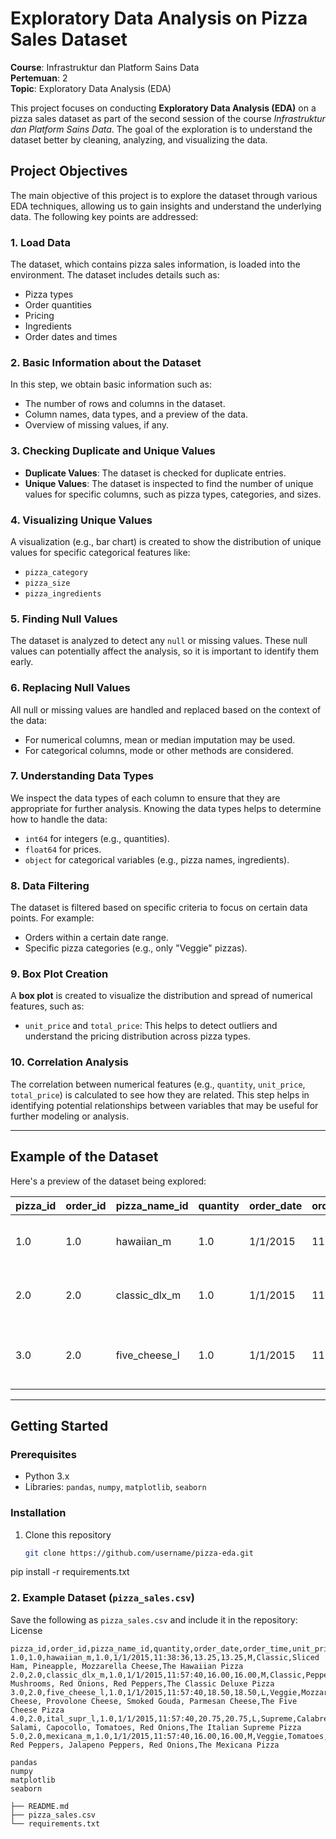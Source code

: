 # Exploratory Data Analysis on Pizza Sales Dataset

**Course**: Infrastruktur dan Platform Sains Data  
**Pertemuan**: 2  
**Topic**: Exploratory Data Analysis (EDA)

This project focuses on conducting **Exploratory Data Analysis (EDA)** on a pizza sales dataset as part of the second session of the course *Infrastruktur dan Platform Sains Data*. The goal of the exploration is to understand the dataset better by cleaning, analyzing, and visualizing the data.

## Project Objectives
The main objective of this project is to explore the dataset through various EDA techniques, allowing us to gain insights and understand the underlying data. The following key points are addressed:

### 1. Load Data
The dataset, which contains pizza sales information, is loaded into the environment. The dataset includes details such as:
- Pizza types
- Order quantities
- Pricing
- Ingredients
- Order dates and times

### 2. Basic Information about the Dataset
In this step, we obtain basic information such as:
- The number of rows and columns in the dataset.
- Column names, data types, and a preview of the data.
- Overview of missing values, if any.

### 3. Checking Duplicate and Unique Values
- **Duplicate Values**: The dataset is checked for duplicate entries.
- **Unique Values**: The dataset is inspected to find the number of unique values for specific columns, such as pizza types, categories, and sizes.

### 4. Visualizing Unique Values
A visualization (e.g., bar chart) is created to show the distribution of unique values for specific categorical features like:
- `pizza_category`
- `pizza_size`
- `pizza_ingredients`

### 5. Finding Null Values
The dataset is analyzed to detect any `null` or missing values. These null values can potentially affect the analysis, so it is important to identify them early.

### 6. Replacing Null Values
All null or missing values are handled and replaced based on the context of the data:
- For numerical columns, mean or median imputation may be used.
- For categorical columns, mode or other methods are considered.

### 7. Understanding Data Types
We inspect the data types of each column to ensure that they are appropriate for further analysis. Knowing the data types helps to determine how to handle the data:
- `int64` for integers (e.g., quantities).
- `float64` for prices.
- `object` for categorical variables (e.g., pizza names, ingredients).

### 8. Data Filtering
The dataset is filtered based on specific criteria to focus on certain data points. For example:
- Orders within a certain date range.
- Specific pizza categories (e.g., only "Veggie" pizzas).

### 9. Box Plot Creation
A **box plot** is created to visualize the distribution and spread of numerical features, such as:
- `unit_price` and `total_price`: This helps to detect outliers and understand the pricing distribution across pizza types.

### 10. Correlation Analysis
The correlation between numerical features (e.g., `quantity`, `unit_price`, `total_price`) is calculated to see how they are related. This step helps in identifying potential relationships between variables that may be useful for further modeling or analysis.

---

## Example of the Dataset
Here's a preview of the dataset being explored:

| pizza_id | order_id | pizza_name_id | quantity | order_date | order_time | unit_price | total_price | pizza_size | pizza_category | pizza_ingredients | pizza_name              |
|----------|----------|---------------|----------|------------|------------|------------|-------------|------------|----------------|-------------------|-------------------------|
| 1.0      | 1.0      | hawaiian_m    | 1.0      | 1/1/2015   | 11:38:36   | 13.25      | 13.25       | M          | Classic        | Sliced Ham, Pineapple, Mozzarella Cheese | The Hawaiian Pizza     |
| 2.0      | 2.0      | classic_dlx_m | 1.0      | 1/1/2015   | 11:57:40   | 16.00      | 16.00       | M          | Classic        | Pepperoni, Mushrooms, Red Onions, Red Peppers,... | The Classic Deluxe Pizza |
| 3.0      | 2.0      | five_cheese_l | 1.0      | 1/1/2015   | 11:57:40   | 18.50      | 18.50       | L          | Veggie         | Mozzarella Cheese, Provolone Cheese, Smoked Go... | The Five Cheese Pizza  |

---

## Getting Started

### Prerequisites
- Python 3.x
- Libraries: `pandas`, `numpy`, `matplotlib`, `seaborn`

### Installation
1. Clone this repository
   ```bash
   git clone https://github.com/username/pizza-eda.git
pip install -r requirements.txt

### 2. Example Dataset (`pizza_sales.csv`)

Save the following as `pizza_sales.csv` and include it in the repository:
License
```csv
pizza_id,order_id,pizza_name_id,quantity,order_date,order_time,unit_price,total_price,pizza_size,pizza_category,pizza_ingredients,pizza_name
1.0,1.0,hawaiian_m,1.0,1/1/2015,11:38:36,13.25,13.25,M,Classic,Sliced Ham, Pineapple, Mozzarella Cheese,The Hawaiian Pizza
2.0,2.0,classic_dlx_m,1.0,1/1/2015,11:57:40,16.00,16.00,M,Classic,Pepperoni, Mushrooms, Red Onions, Red Peppers,The Classic Deluxe Pizza
3.0,2.0,five_cheese_l,1.0,1/1/2015,11:57:40,18.50,18.50,L,Veggie,Mozzarella Cheese, Provolone Cheese, Smoked Gouda, Parmesan Cheese,The Five Cheese Pizza
4.0,2.0,ital_supr_l,1.0,1/1/2015,11:57:40,20.75,20.75,L,Supreme,Calabrese Salami, Capocollo, Tomatoes, Red Onions,The Italian Supreme Pizza
5.0,2.0,mexicana_m,1.0,1/1/2015,11:57:40,16.00,16.00,M,Veggie,Tomatoes, Red Peppers, Jalapeno Peppers, Red Onions,The Mexicana Pizza

pandas
numpy
matplotlib
seaborn

├── README.md
├── pizza_sales.csv
└── requirements.txt

